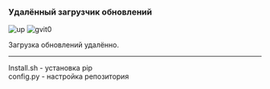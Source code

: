 <h3>Удалëнный загрузчик обновлений</h3>

![up](https://img.shields.io/badge/updater-green)
![gvit0](https://img.shields.io/badge/gvit-0-blue)

Загрузка обновлений удалëнно.
<hr size="5">
Install.sh - установка pip<br>
config.py - настройка репозитория
